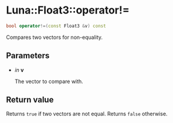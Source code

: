 # Luna::Float3::operator!=

```c++
bool operator!=(const Float3 &v) const
```

Compares two vectors for non-equality. 



## Parameters
* *in* **v**

    The vector to compare with. 

## Return value
Returns `true` if two vectors are not equal. Returns `false` otherwise. 


